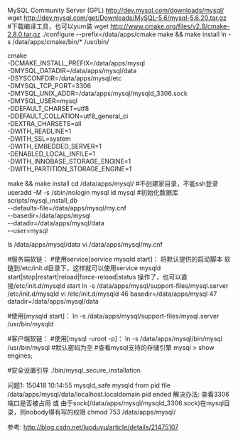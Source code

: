 MySQL Community Server (GPL)
http://dev.mysql.com/downloads/mysql/
wget http://dev.mysql.com/get/Downloads/MySQL-5.6/mysql-5.6.20.tar.gz
#下载编译工具，也可以yum装
wget http://www.cmake.org/files/v2.8/cmake-2.8.0.tar.gz
./configure --prefix=/data/apps/cmake
make && make install
ln -s /data/apps/cmake/bin/* /usr/bin/

cmake \
-DCMAKE_INSTALL_PREFIX=/data/apps/mysql \
-DMYSQL_DATADIR=/data/apps/mysql/data \
-DSYSCONFDIR=/data/apps/mysql/etc \
-DMYSQL_TCP_PORT=3306 \
-DMYSQL_UNIX_ADDR=/data/apps/mysql/mysqld_3306.sock \
-DMYSQL_USER=mysql \
-DDEFAULT_CHARSET=utf8 \
-DDEFAULT_COLLATION=utf8_general_ci \
-DEXTRA_CHARSETS=all \
-DWITH_READLINE=1 \
-DWITH_SSL=system \
-DWITH_EMBEDDED_SERVER=1 \
-DENABLED_LOCAL_INFILE=1 \
-DWITH_INNOBASE_STORAGE_ENGINE=1 \
-DWITH_PARTITION_STORAGE_ENGINE=1

make && make install
cd /data/apps/mysql/
#不创建家目录，不能ssh登录
useradd -M -s /sbin/nologin mysql
id mysql
#初始化数据库
scripts/mysql_install_db \
--defaults-file=/data/apps/mysql/my.cnf \
--basedir=/data/apps/mysql \
--datadir=/data/apps/mysql/data \
--user=mysql

ls /data/apps/mysql/data
vi /data/apps/mysql/my.cnf


#服务端软链：
#使用service[service mysqld start]：
将默认提供的启动脚本 软链到/etc/init.d目录下，这样就可以使用service mysqld start|stop|restart|reload|force-reload|status 操作了，也可以直接/etc/init.d/mysqld start
ln -s /data/apps/mysql/support-files/mysql.server /etc/init.d/mysqld
vi /etc/init.d/mysqld
46 basedir=/data/apps/mysql
47 datadir=/data/apps/mysql/data

#使用[mysqld start]：
ln -s /data/apps/mysql/support-files/mysql.server /usr/bin/mysqld

#客户端软链：
#使用[mysql -uroot -p]：
ln -s /data/apps/mysql/bin/mysql /usr/bin/mysql
#默认密码为空
#查看mysql支持的存储引擎
mysql > show engines;

#安全设置引导
./bin/mysql_secure_installation 

问题1:
150418 10:14:55 mysqld_safe mysqld from pid file /data/apps/mysql/data/localhost.localdomain.pid ended
解决办法:
查看3306端口是否被占用
或
由于sock(/data/apps/mysql/mysqld_3306.sock)在mysql目录，则nobody得有写的权限
chmod 753 /data/apps/mysql/


参考:
http://blog.csdn.net/luoduyu/article/details/21475107